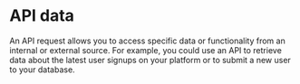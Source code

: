 # API data

An API request allows you to access specific data or functionality from an internal or external source. For example, you could use an API to retrieve data about the latest user signups on your platform or to submit a new user to your database.
